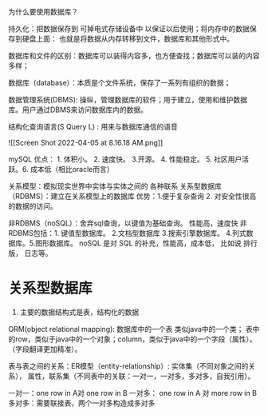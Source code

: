 为什么要使用数据库？

持久化：把数据保存到 可掉电式存储设备中 以保证以后使用；将内存中的数据保存到硬盘上面： 也就是将数据从内存转移到文件，数据库和其他形式中。

数据库和文件的区别：数据库可以装得内容多，也方便查找；数据库可以装的内容多样；

数据库（database）：本质是个文件系统，保存了一系列有组织的数据；

数据管理系统(DBMS): 操纵，管理数据库的软件；用于建立，使用和维护数据库。用户通过DBMS来访问数据库内的数据。

结构化查询语言(S Query L) : 用来与数据库通信的语音

![[Screen Shot 2022-04-05 at 8.16.18 AM.png]]

mySQL 优点： 1. 体积小。 2. 速度快。 3.开源。 4. 性能稳定。 5. 社区用户活跃。6. 成本低（相比oracle而言）

关系模型：模拟现实世界中实体与实体之间的 各种联系
关系型数据库（RDBMS）：建立在关系模型上的数据库
优势：1.便于复杂查询 2. 对安全性很高的数据的访问。

非RDBMS（noSQL）：舍弃sql查询，以键值为基础查询。 性能高，速度快
非RDBMS包括：1. 键值型数据库。 2.文档型数据库 3.搜索引擎数据库。 4.列式数据库。5.图形数据库。
noSQL 是对 SQL 的补充，性能高，成本低， 比如说 排行版， 日志等。

# 关系型数据库
1. 主要的数据结构式是表，结构化的数据

ORM(object relational mapping): 数据库中的一个表 类似java中的一个类； 表中的row，类似于java中的一个对象；column，类似于java中的一个字段（属性）。（字段翻译更加精准）。

表与表之间的关系：ER模型（entity-relationship）: 实体集（不同对象之间的关系）， 属性，联系集（不同表中的关联：一对一，一对多，多对多，自我引用）。

一对一：one row in A对 one row in B
一对多： one row in A 对 more row in B
多对多：需要联接表，两个一对多构造成多对多















 